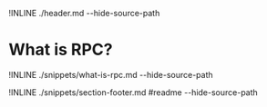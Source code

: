 !INLINE ./header.md --hide-source-path
&nbsp;

# What is RPC?

!INLINE ./snippets/what-is-rpc.md --hide-source-path

!INLINE ./snippets/section-footer.md #readme --hide-source-path
